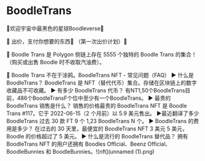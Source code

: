 # BoodleTrans

🌈欢迎宇宙中最黑色的星球Boodleverse🌈

👩‍  出价，支付你想要的东西👩‍  （第一次出价计划）👩‍  

👩 Boodle Trans 是 Polygon 侧链上存在 5555 个独特的 Boodle Trans 的集合！（购买或出售 Boodle 时不收取汽油费）。

👩‍   Boodle Trans 不在于涂鸦。BoodleTrans NFT - 常见问题（FAQ）
▶ 什么是 BoodleTrans？
BoodleTrans 是 NFT（替代代币）集合。存储在区块链上的数字收藏品不可收藏。
▶ 有多少 BoodleTrans 代币？
有NT1,50个BoodleTrans目前，486个BoodleTransF个位中至少有一个BoodleTrans。
▶ 最贵的 BoodleTrans 销售是什么？
销售的价格最贵的 BoodleTrans NFT 是 Boodle Trans #117。它于 2022-06-15（2 个月前）以 5.9 美元售出。
▶最近翻译了多少 BoodleTrans
过去 30 款 FT 9 个 1,23 BoodleTrans N 个。
▶ BoodleTrans 的费用是多少？
在过去的 30 天里，最便宜的 BoodleTrans NFT 3 美元 5 美元，Boodle 的价格超过了 5 美元。
▶ 什么是流行的 BoodleTrans 替代品？
拥有 BoodleTrans NFT 的用户还拥有 Boodles Official、Beenz Official、BoodleBunnies 和 BoodleBunnies。![nft](unnamed (1).png)
